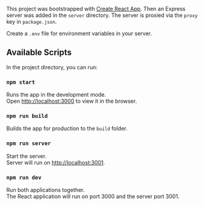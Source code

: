 This project was bootstrapped with [Create React App](https://github.com/facebook/create-react-app). Then an Express server was added in the `server` directory. The server is proxied via the `proxy` key in `package.json`.

Create a `.env` file for environment variables in your server.

## Available Scripts

In the project directory, you can run:

### `npm start`

Runs the app in the development mode.<br />
Open [http://localhost:3000](http://localhost:3000) to view it in the browser.

### `npm run build`

Builds the app for production to the `build` folder.

### `npm run server`

Start the server.<br />
Server will run on [http://localhost:3001](http://localhost:3001).

### `npm run dev`

Run both applications together.<br />
The React application will run on port 3000 and the server port 3001.
